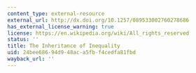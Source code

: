 ```yaml
---
content_type: external-resource
external_url: http://dx.doi.org/10.1257/089533002760278686
has_external_license_warning: true
license: https://en.wikipedia.org/wiki/All_rights_reserved
status: ''
title: The Inheritance of Inequality
uid: 24bee686-94d9-48ac-a5fb-f4cedfa81fbd
wayback_url: ''
---
```

